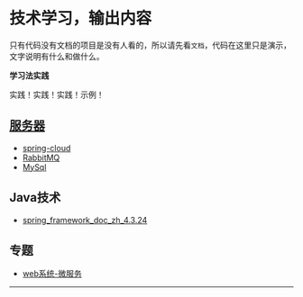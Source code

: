 # 技术学习，输出内容

只有代码没有文档的项目是没有人看的，所以请先看`文档`，代码在这里只是演示，文字说明有什么和做什么。


**学习法实践**

实践！实践！实践！示例！


##  [服务器](server.md)
- [spring-cloud](spring-cloud/README.md)
- [RabbitMQ](rabbitmq/README.md)
- [MySql](mysql/README.md)


##  Java技术
- [spring_framework_doc_zh_4.3.24](spring_framework_doc_zh_4.3.24/README.md)


##  专题
- [web系统-微服务](app/bigweb.md)

----
